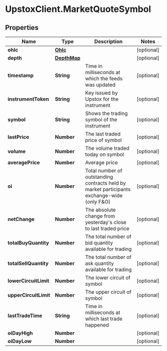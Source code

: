 # UpstoxClient.MarketQuoteSymbol

## Properties
Name | Type | Description | Notes
------------ | ------------- | ------------- | -------------
**ohlc** | [**Ohlc**](Ohlc.md) |  | [optional] 
**depth** | [**DepthMap**](DepthMap.md) |  | [optional] 
**timestamp** | **String** | Time in milliseconds at which the feeds was updated | [optional] 
**instrumentToken** | **String** | Key issued by Upstox for the instrument | [optional] 
**symbol** | **String** | Shows the trading symbol of the instrument | [optional] 
**lastPrice** | **Number** | The last traded price of symbol | [optional] 
**volume** | **Number** | The volume traded today on symbol | [optional] 
**averagePrice** | **Number** | Average price | [optional] 
**oi** | **Number** | Total number of outstanding contracts held by market participants exchange-wide (only F&amp;O) | [optional] 
**netChange** | **Number** | The absolute change from yesterday&#x27;s close to last traded price | [optional] 
**totalBuyQuantity** | **Number** | The total number of bid quantity available for trading | [optional] 
**totalSellQuantity** | **Number** | The total number of ask quantity available for trading | [optional] 
**lowerCircuitLimit** | **Number** | The lower circuit of symbol | [optional] 
**upperCircuitLimit** | **Number** | The upper circuit of symbol | [optional] 
**lastTradeTime** | **String** | Time in milliseconds at which last trade happened | [optional] 
**oiDayHigh** | **Number** |  | [optional] 
**oiDayLow** | **Number** |  | [optional] 
